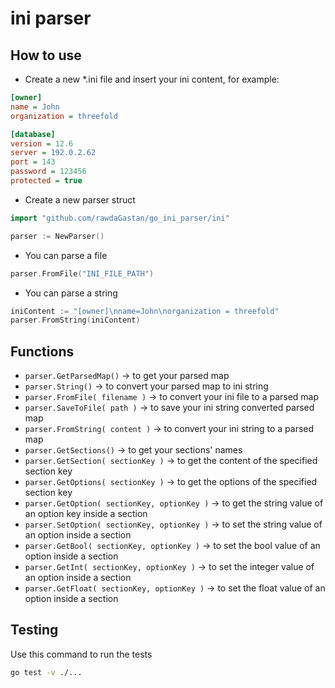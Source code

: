 # ini parser

## How to use

- Create a new *.ini file and insert your ini content, for example:
  
```ini
[owner]
name = John
organization = threefold

[database]
version = 12.6
server = 192.0.2.62
port = 143
password = 123456
protected = true
```

- Create a new parser struct

```go
import "github.com/rawdaGastan/go_ini_parser/ini"

parser := NewParser()
```

- You can parse a file

```go
parser.FromFile("INI_FILE_PATH")
```

- You can parse a string

```go
iniContent := "[owner]\nname=John\norganization = threefold"
parser.FromString(iniContent)
```

## Functions

- `parser.GetParsedMap()` &rarr; to get your parsed map
- `parser.String()` &rarr; to convert your parsed map to ini string
- `parser.FromFile( filename )` &rarr; to convert your ini file to a parsed map
- `parser.SaveToFile( path )` &rarr; to save your ini string converted parsed map
- `parser.FromString( content )` &rarr; to convert your ini string to a parsed map
- `parser.GetSections()` &rarr; to get your sections' names
- `parser.GetSection( sectionKey )` &rarr; to get the content of the specified section key
- `parser.GetOptions( sectionKey )` &rarr; to get the options of the specified section key
- `parser.GetOption( sectionKey, optionKey )` &rarr; to get the string value of an option key inside a section
- `parser.SetOption( sectionKey, optionKey )` &rarr; to set the string value of an option inside a section
- `parser.GetBool( sectionKey, optionKey )` &rarr; to set the bool value of an option inside a section
- `parser.GetInt( sectionKey, optionKey )` &rarr; to set the integer value of an option inside a section
- `parser.GetFloat( sectionKey, optionKey )` &rarr; to set the float value of an option inside a section

## Testing

Use this command to run the tests

```bash
go test -v ./...
```
